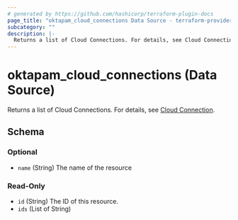 ```yaml
---
# generated by https://github.com/hashicorp/terraform-plugin-docs
page_title: "oktapam_cloud_connections Data Source - terraform-provider-oktapam"
subcategory: ""
description: |-
  Returns a list of Cloud Connections. For details, see Cloud Connection https://help.okta.com/okta_help.htm?type=oie&id=ext-pam-entitlement-aws-connect.
---
```


# oktapam_cloud_connections (Data Source)

Returns a list of Cloud Connections. For details, see [Cloud Connection](https://help.okta.com/okta_help.htm?type=oie&id=ext-pam-entitlement-aws-connect).



<!-- schema generated by tfplugindocs -->
## Schema

### Optional

- `name` (String) The name of the resource

### Read-Only

- `id` (String) The ID of this resource.
- `ids` (List of String)
